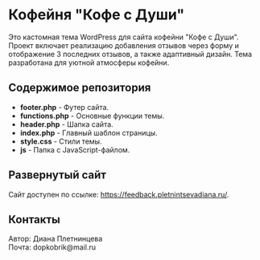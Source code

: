 <h1>Кофейня "Кофе с Души"</h1>
<p>Это кастомная тема WordPress для сайта кофейни "Кофе с Души". Проект включает реализацию добавления отзывов через форму и отображение 3 последних отзывов, а также адаптивный дизайн. Тема разработана для уютной атмосферы кофейни.</p>

  <h2>Содержимое репозитория</h2>
    <ul>
        <li><strong>footer.php</strong> - Футер сайта.</li>
        <li><strong>functions.php</strong> - Основные функции темы.</li>
        <li><strong>header.php</strong> - Шапка сайта.</li>
        <li><strong>index.php</strong> - Главный шаблон страницы.</li>
        <li><strong>style.css</strong> - Стили темы.</li>
        <li><strong>js</strong> - Папка с JavaScript-файлом.</li>
    </ul>

  <h2>Развернутый сайт</h2>
    <p>Сайт доступен по ссылке: <a href="https://feedback.pletnintsevadiana.ru/" target="_blank">https://feedback.pletnintsevadiana.ru/</a>.</p>

  <h2>Контакты</h2>
    <p>Автор: Диана Плетнинцева<br>Почта: dopkobrik@mail.ru</p>
